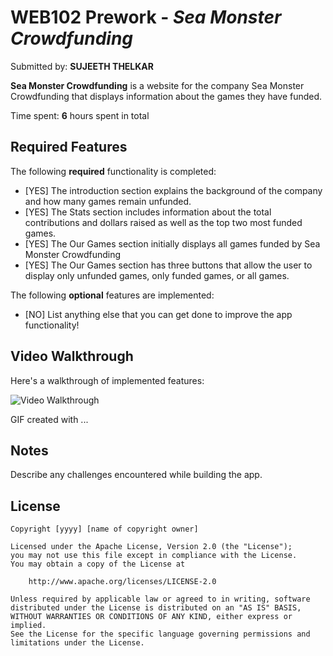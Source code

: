# WEB102 Prework - *Sea Monster Crowdfunding*

Submitted by: **SUJEETH THELKAR**

**Sea Monster Crowdfunding** is a website for the company Sea Monster Crowdfunding that displays information about the games they have funded.

Time spent: **6** hours spent in total

## Required Features

The following **required** functionality is completed:

* [YES] The introduction section explains the background of the company and how many games remain unfunded.
* [YES] The Stats section includes information about the total contributions and dollars raised as well as the top two most funded games.
* [YES] The Our Games section initially displays all games funded by Sea Monster Crowdfunding
* [YES] The Our Games section has three buttons that allow the user to display only unfunded games, only funded games, or all games.

The following **optional** features are implemented:

* [NO] List anything else that you can get done to improve the app functionality!

## Video Walkthrough

Here's a walkthrough of implemented features:

<img src='https://github.com/Sujeeth0797/web102_prework/blob/main/102_PreWork.gif' title='Video Walkthrough' width='' alt='Video Walkthrough' />

<!-- Replace this with whatever GIF tool you used! -->
GIF created with ...  
<!-- Recommended tools:
[Kap](https://getkap.co/) for macOS
[ScreenToGif](https://www.screentogif.com/) for Windows
[peek](https://github.com/phw/peek) for Linux. -->

## Notes

Describe any challenges encountered while building the app.

## License

    Copyright [yyyy] [name of copyright owner]

    Licensed under the Apache License, Version 2.0 (the "License");
    you may not use this file except in compliance with the License.
    You may obtain a copy of the License at

        http://www.apache.org/licenses/LICENSE-2.0

    Unless required by applicable law or agreed to in writing, software
    distributed under the License is distributed on an "AS IS" BASIS,
    WITHOUT WARRANTIES OR CONDITIONS OF ANY KIND, either express or implied.
    See the License for the specific language governing permissions and
    limitations under the License.
